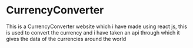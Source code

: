 # CurrencyConverter
This is a CurrencyConverter  website which i have made using react js, this is used to convert the currency and i have taken an api through which it gives the data of the currencies around the world 
